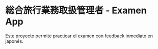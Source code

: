# 総合旅行業務取扱管理者 - Examen App

Este proyecto permite practicar el examen con feedback inmediato en japonés.